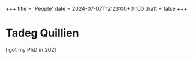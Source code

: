 +++
title = 'People'
date = 2024-07-07T12:23:00+01:00
draft = false
+++

# Tadeg Quillien
I got my PhD in 2021
